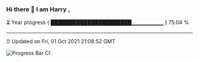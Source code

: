 ### Hi there 👋 I am Harry , 

⏳ Year progress { ██████████████████████▁▁▁▁▁▁▁▁ } 75.04 %

---

⏰ Updated on Fri, 01 Oct 2021 21:08:52 GMT

![Progress Bar CI](https://github.com/duykhang68/duykhang68/workflows/Progress%20Bar%20CI/badge.svg)
